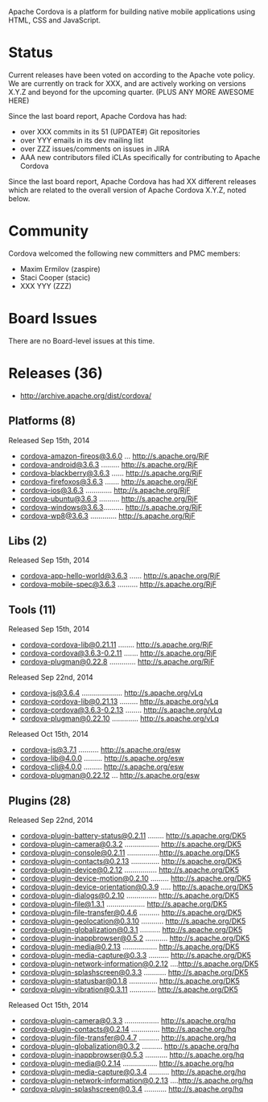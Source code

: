 Apache Cordova is a platform for building native mobile applications using 
HTML, CSS and JavaScript.

# Status

Current releases have been voted on according to the Apache vote policy. We are currently on track for XXX, and are actively working on versions X.Y.Z and
beyond for the upcoming quarter. (PLUS ANY MORE AWESOME HERE)

Since the last board report, Apache Cordova has had:

- over XXX commits in its 51 (UPDATE#) Git repositories
- over YYY emails in its dev mailing list
- over ZZZ issues/comments on issues in JIRA
- AAA new contributors filed iCLAs specifically for contributing to 
Apache Cordova

Since the last board report, Apache Cordova has had XX different releases 
which are related to the overall version of Apache Cordova X.Y.Z, noted
below.

# Community

Cordova welcomed the following new committers and PMC members:

- Maxim Ermilov (zaspire)
- Staci Cooper (stacic)
- XXX YYY (ZZZ)

# Board Issues

There are no Board-level issues at this time.

# Releases (36)

- http://archive.apache.org/dist/cordova/

## Platforms (8)

Released Sep 15th, 2014

- cordova-amazon-fireos@3.6.0 ... http://s.apache.org/RjF
- cordova-android@3.6.3 ......... http://s.apache.org/RjF
- cordova-blackberry@3.6.3 ...... http://s.apache.org/RjF
- cordova-firefoxos@3.6.3 ....... http://s.apache.org/RjF
- cordova-ios@3.6.3 ............. http://s.apache.org/RjF
- cordova-ubuntu@3.6.3 .......... http://s.apache.org/RjF
- cordova-windows@3.6.3.......... http://s.apache.org/RjF
- cordova-wp8@3.6.3 ............. http://s.apache.org/RjF

## Libs (2)

Released Sep 15th, 2014

- cordova-app-hello-world@3.6.3 ...... http://s.apache.org/RjF
- cordova-mobile-spec@3.6.3 .......... http://s.apache.org/RjF

## Tools (11)

Released Sep 15th, 2014

- cordova-cordova-lib@0.21.11 ........ http://s.apache.org/RjF
- cordova-cordova@3.6.3-0.2.11 ....... http://s.apache.org/RjF
- cordova-plugman@0.22.8 ............. http://s.apache.org/RjF

Released Sep 22nd, 2014

- cordova-js@3.6.4 .................... http://s.apache.org/vLq
- cordova-cordova-lib@0.21.13 ......... http://s.apache.org/vLq
- cordova-cordova@3.6.3-0.2.13 ........ http://s.apache.org/vLq
- cordova-plugman@0.22.10 ............. http://s.apache.org/vLq

Released Oct 15th, 2014

- cordova-js@3.7.1 .......... http://s.apache.org/esw
- cordova-lib@4.0.0 ......... http://s.apache.org/esw
- cordova-cli@4.0.0 ......... http://s.apache.org/esw
- cordova-plugman@0.22.12 ... http://s.apache.org/esw

## Plugins (28)

Released Sep 22nd, 2014

- cordova-plugin-battery-status@0.2.11 ........ http://s.apache.org/DK5
- cordova-plugin-camera@0.3.2 ................. http://s.apache.org/DK5
- cordova-plugin-console@0.2.11 ................http://s.apache.org/DK5
- cordova-plugin-contacts@0.2.13 .............. http://s.apache.org/DK5
- cordova-plugin-device@0.2.12 ................ http://s.apache.org/DK5
- cordova-plugin-device-motion@0.2.10 ......... http://s.apache.org/DK5
- cordova-plugin-device-orientation@0.3.9 ..... http://s.apache.org/DK5
- cordova-plugin-dialogs@0.2.10 ............... http://s.apache.org/DK5
- cordova-plugin-file@1.3.1 ................... http://s.apache.org/DK5
- cordova-plugin-file-transfer@0.4.6 .......... http://s.apache.org/DK5
- cordova-plugin-geolocation@0.3.10 ........... http://s.apache.org/DK5
- cordova-plugin-globalization@0.3.1 .......... http://s.apache.org/DK5
- cordova-plugin-inappbrowser@0.5.2 ........... http://s.apache.org/DK5
- cordova-plugin-media@0.2.13 ................. http://s.apache.org/DK5
- cordova-plugin-media-capture@0.3.3 .......... http://s.apache.org/DK5
- cordova-plugin-network-information@0.2.12 ....http://s.apache.org/DK5
- cordova-plugin-splashscreen@0.3.3 ........... http://s.apache.org/DK5
- cordova-plugin-statusbar@0.1.8 .............. http://s.apache.org/DK5
- cordova-plugin-vibration@0.3.11 ............. http://s.apache.org/DK5

Released Oct 15th, 2014

- cordova-plugin-camera@0.3.3 ................. http://s.apache.org/hq
- cordova-plugin-contacts@0.2.14 .............. http://s.apache.org/hq
- cordova-plugin-file-transfer@0.4.7 .......... http://s.apache.org/hq
- cordova-plugin-globalization@0.3.2 .......... http://s.apache.org/hq
- cordova-plugin-inappbrowser@0.5.3 ........... http://s.apache.org/hq
- cordova-plugin-media@0.2.14 ................. http://s.apache.org/hq
- cordova-plugin-media-capture@0.3.4 .......... http://s.apache.org/hq
- cordova-plugin-network-information@0.2.13 ....http://s.apache.org/hq
- cordova-plugin-splashscreen@0.3.4 ........... http://s.apache.org/hq

